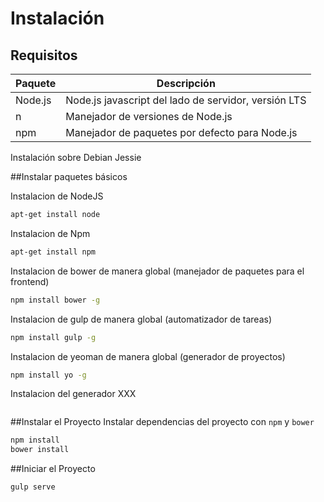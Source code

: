 # Instalación

## Requisitos

| Paquete | Descripción |
| ---------- | ---------- |
| Node.js  | Node.js javascript del lado de servidor, versión LTS |
| n | Manejador de versiones de Node.js |
| npm | Manejador de paquetes por defecto para Node.js |

Instalación sobre Debian Jessie

##Instalar paquetes básicos

Instalacion de NodeJS
```sh
apt-get install node
```
Instalacion de Npm
```sh
apt-get install npm
```
Instalacion de bower de manera global (manejador de paquetes para el frontend)
```sh
npm install bower -g
```
Instalacion de gulp de manera global (automatizador de tareas)
```sh
npm install gulp -g
```
Instalacion de yeoman de manera global (generador de proyectos)
```sh
npm install yo -g
```
Instalacion del generador XXX
```sh

```
##Instalar el Proyecto
Instalar dependencias del proyecto con `npm` y `bower`

```sh
npm install
bower install
```
##Iniciar el Proyecto
```sh
gulp serve
```